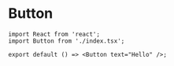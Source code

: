 # Button

```tsx
import React from 'react';
import Button from './index.tsx';

export default () => <Button text="Hello" />;
```

